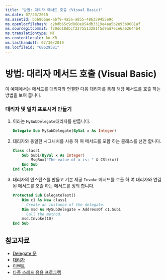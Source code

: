```yaml
---
title: '방법: 대리자 메서드 호출 (Visual Basic)'
ms.date: 07/20/2015
ms.assetid: b56866ae-abf9-4a5a-a855-486359455e9c
ms.openlocfilehash: c2bdb65c9d060e854db3319e4aa5b2e93b9681af
ms.sourcegitcommit: f20dd18dbcf2275513281f5d9ad7ece6a62644b4
ms.translationtype: MT
ms.contentlocale: ko-KR
ms.lasthandoff: 07/30/2019
ms.locfileid: "68629581"
---
```

# <a name="how-to-invoke-a-delegate-method-visual-basic"></a>방법: 대리자 메서드 호출 (Visual Basic)

이 예제에서는 메서드를 대리자와 연결한 다음 대리자를 통해 해당 메서드를 호출 하는 방법을 보여 줍니다.

### <a name="create-the-delegate-and-matching-procedures"></a>대리자 및 일치 프로시저 만들기

1. 이라는 `MySubDelegate`대리자를 만듭니다.

    ```vb
    Delegate Sub MySubDelegate(ByVal x As Integer)
    ```

2. 대리자와 동일한 시그니처를 사용 하 여 메서드를 포함 하는 클래스를 선언 합니다.

    ```vb
    Class class1
        Sub Sub1(ByVal x As Integer)
            MsgBox("The value of x is: " & CStr(x))
        End Sub
    End Class
    ```

3. 대리자의 인스턴스를 만들고 기본 제공 `Invoke` 메서드를 호출 하 여 대리자와 연결 된 메서드를 호출 하는 메서드를 정의 합니다.

    ```vb
    Protected Sub DelegateTest()
        Dim c1 As New class1
        ' Create an instance of the delegate.
        Dim msd As MySubDelegate = AddressOf c1.Sub1
        ' Call the method.
        msd.Invoke(10)
    End Sub
    ```

## <a name="see-also"></a>참고자료

- [Delegate 문](../../../../visual-basic/language-reference/statements/delegate-statement.md)
- [대리자](../../../../visual-basic/programming-guide/language-features/delegates/index.md)
- [이벤트](../../../../visual-basic/programming-guide/language-features/events/index.md)
- [다중 스레드 응용 프로그램](../../../../standard/threading/using-threads-and-threading.md)
